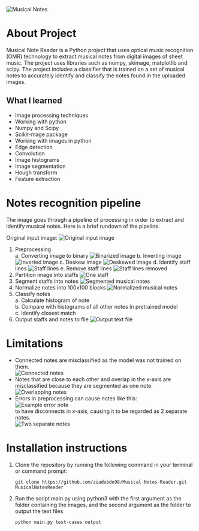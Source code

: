 ![Musical Notes](https://user-images.githubusercontent.com/61359702/236662285-7245844d-e9e3-46a6-87a4-a0b45de7bf15.PNG)

# About Project
Musical Note Reader is a Python project that uses optical music recognition (OMR) technology to extract musical notes from digital images of sheet music. The project uses libraries such as numpy, skimage, matplotlib and scipy. The project includes a classifier that is trained on a set of musical notes to accurately identify and classify the notes found in the uploaded images.

## What I learned

 - Image processing techniques
 - Working with python
 - Numpy and Scipy
 - Scikit-mage package
 - Working with images in python
 - Edge detection
 - Convolution
 - Image histograms
 - Image segmentation
 - Hough transform
 - Feature extraction


# Notes recognition pipeline
The image goes through a pipeline of processing in order to extract and identify musical notes. Here is a brief rundown of the pipeline.

Original input image:
![Original input image](https://user-images.githubusercontent.com/61359702/236663042-61bfb030-cafb-40c7-bd0e-02756a704496.jpg)


1. Preprocessing  
    a. Converting image to binary
    ![Binarized image](https://user-images.githubusercontent.com/61359702/236663714-ddbabd9d-5346-48af-8f1e-984ce238c1a4.png)
    b. Inverting image
    ![Inverted image](https://user-images.githubusercontent.com/61359702/236663894-a2249ee8-8aea-4d55-8eb3-502be94752e3.png)
    c. Deskew image
    ![Deskewed image](https://user-images.githubusercontent.com/61359702/236663947-81e8286a-3e89-4cba-a80e-82dcb73746f5.png)
    d. Identify staff lines
    ![Staff lines](https://user-images.githubusercontent.com/61359702/236664792-02e4fdb9-5e0e-4dd3-ae3f-98f232a95d96.png)
    e. Remove staff lines
    ![Staff lines removed](https://user-images.githubusercontent.com/61359702/236665346-1ad56a7d-480d-456a-a23a-363789c80f1f.png)
2. Partition image into staffs
![One staff](https://user-images.githubusercontent.com/61359702/236665522-b9b30cd8-c59b-4aca-af98-e2e244ccc06d.png)
3. Segment staffs into notes
![Segmented musical notes](https://user-images.githubusercontent.com/61359702/236665875-b732e6e1-da53-4836-80e1-3dd4aa2da9c4.png)
4. Normalize notes into 100x100 blocks
![Normalized musical notes](https://user-images.githubusercontent.com/61359702/236666105-0ae83f6c-10c1-4bd3-8eab-603b41c623c4.png)
5. Classify notes  
    a. Calculate histogram of note  
    b. Compare with histograms of all other notes in pretrained model  
    c. Identify closest match
6. Output staffs and notes to file
![Output text file](https://user-images.githubusercontent.com/61359702/236666922-e95a0e06-b45c-4d75-81e8-42bdd4c624cb.png)

# Limitations
 - Connected notes are misclassified as the model was not trained on them.  
 ![Connected notes](https://user-images.githubusercontent.com/61359702/236667243-9f09d835-6cc4-419e-b6b0-7f69a855b632.png)
 - Notes that are close to each other and overlap in the x-axis are misclassified because they are segmented as one note.  
 ![Overlapping notes](https://user-images.githubusercontent.com/61359702/236667430-18563f9a-7607-40df-931e-c0bab60e613a.png)
 - Errors in preprocessing can cause notes like this:  
 ![Example error note](https://user-images.githubusercontent.com/61359702/236667752-28f6084d-d9ba-4c3a-849c-66c82d051186.png)  
 to have disconnects in x-axis, causing it to be regarded as 2 separate notes.  
 ![Two separate notes](https://user-images.githubusercontent.com/61359702/236667905-c4e6d95e-0ebf-4b6c-acb3-8c32f80f0dee.png)

# Installation instructions
1. Clone the repository by running the following command in your terminal or command prompt:
   ```shell
   git clone https://github.com/ziadabdo98/Musical-Notes-Reader.git MusicalNotesReader
   ```
2. Run the script main.py using python3 with the first argument as the folder containing the images, and the second argument as the folder to output the text files 
   ```shell
   python main.py test-cases output
   ```